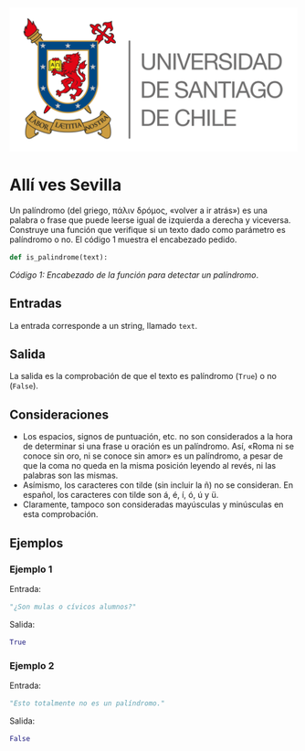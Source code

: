 ![logo](./assets/logo_usach.png)

# Allí ves Sevilla

Un palíndromo (del griego, πάλιν δρóμος, «volver a ir atrás») es una palabra o frase que puede leerse igual de izquierda a derecha y viceversa. Construye una función que verifique si un texto dado como parámetro es palíndromo o no. El código 1 muestra el encabezado pedido.

```python
def is_palindrome(text):
```
*Código 1: Encabezado de la función para detectar un palíndromo*.

## Entradas

La entrada corresponde a un string, llamado `text`.

## Salida

La salida es la comprobación de que el texto es palíndromo (`True`) o no (`False`).

## Consideraciones
- Los espacios, signos de puntuación, etc. no son considerados a la hora de determinar si una frase u oración es un palíndromo. Así, «Roma ni se conoce sin oro, ni se conoce sin amor» es un palíndromo, a pesar de que la coma no queda en la misma posición leyendo al revés, ni las palabras son las mismas.
- Asímismo, los caracteres con tilde (sin incluir la ñ) no se consideran. En español, los caracteres con tilde son á, é, í, ó, ú y ü.
- Claramente, tampoco son consideradas mayúsculas y minúsculas en esta comprobación.

## Ejemplos

### Ejemplo 1
Entrada:
```python
"¿Son mulas o cívicos alumnos?"
```

Salida:
```python
True
```

### Ejemplo 2
Entrada:
```python
"Esto totalmente no es un palíndromo."
```

Salida:
```python
False
```
